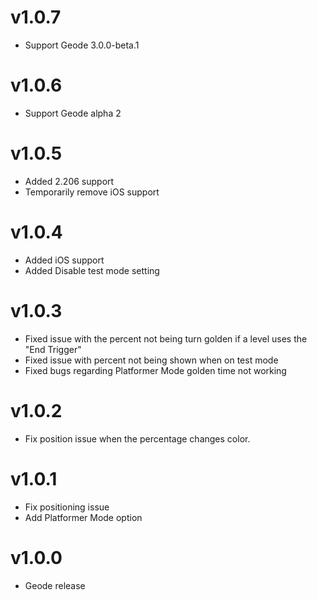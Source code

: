 # v1.0.7
- Support Geode 3.0.0-beta.1
# v1.0.6 
- Support Geode alpha 2
# v1.0.5
- Added 2.206 support
- Temporarily remove iOS support
# v1.0.4 
- Added iOS support
- Added Disable test mode setting
# v1.0.3 
- Fixed issue with the percent not being turn golden if a level uses the "End Trigger"
- Fixed issue with percent not being shown when on test mode
- Fixed bugs regarding Platformer Mode golden time not working
# v1.0.2
- Fix position issue when the percentage changes color.
# v1.0.1 
- Fix positioning issue
- Add Platformer Mode option
# v1.0.0
- Geode release
